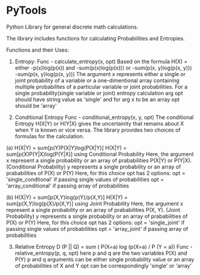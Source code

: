 
# PyTools
Python Library for general discrete math calculations.

The library includes functions for calculating Probabilities and Entropies.

Functions and their Uses:

1. Entropy:
Func - calculate_entropy(x, opt)
Based on the formula H(X) = either -p(x)log(p(x)) and -sum(p(x)log(p(x))) or -sum(p(x, y)log(p(x, y))) -sum(p(x, y)log(p(x, y)))
The argument x represents either a single or joint probability of a variable or a one-dimentional array containing multiple probabilites
of a particular variable or joint probabilities.
For a single probability(single variable or joint) entropy calculation arg opt should have string value as 'single'
and for arg x to be an array opt should be 'array'

2. Conditional Entropy 
Func - conditional_entropy(x, y, opt)
The conditional Entropy H(X|Y) or H(Y|X) gives the uncertainity that remains about X when Y is known or vice versa.
The library provides two choices of formulas for the calculation.

(a) H(X|Y) = sum[p(Y)P(X|Y)log(P(X|Y)]
H(X|Y) = sum[p(X)P(Y|X)log(P(Y|X)]
using Conditional Probability
Here, the argument x represent a single probability or an array of prababilities P(X|Y) or P(Y|X). (Conditional Probability)
y represents a single probability or an array of prababilities of P(X) or P(Y)
Here, for this choice opt has 2 options:
opt = 'single_condtional' if passing single values of probabilities
opt = 'array_conditional' if passing array of probabilities

(b) H(X|Y) = sum[p(X,Y)log(p(Y)/p(X,Y)] 
H(X|Y) = sum[p(X,Y)log(p(X)/p(X,Y)]
using Joint Probability
Here, the argument x represent a single probability or an array of prababilities P(X, Y). (Joint Probability)
y represents a single probability or an array of prababilities of P(X) or P(Y)
Here, for this choice opt has 2 options:
opt = 'single_joint' if passing single values of probabilities
opt = 'array_joint' if passing array of probabilities

3. Relative Entropy
D (P || Q) = sum ( P(X=a) log (p(X=a) / P (Y = a))
Func - relative_entropy(p, q, opt)
here p and q are the two variables  P(X) and P(Y)
p and q arguments can be either single probability value or an array of probabilities of X and Y
opt can be correspondingly 'single' or 'array'
